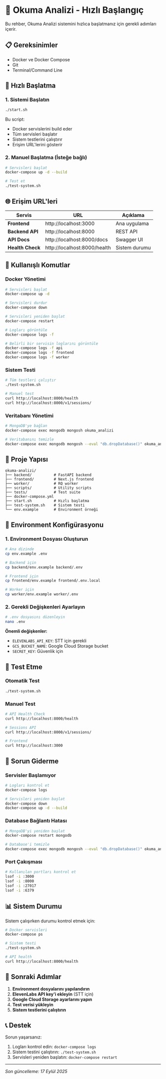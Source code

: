 # 🚀 Okuma Analizi - Hızlı Başlangıç

Bu rehber, Okuma Analizi sistemini hızlıca başlatmanız için gerekli adımları içerir.

## 📋 Gereksinimler

- Docker ve Docker Compose
- Git
- Terminal/Command Line

## 🚀 Hızlı Başlatma

### 1. Sistemi Başlatın
```bash
./start.sh
```

Bu script:
- Docker servislerini build eder
- Tüm servisleri başlatır
- Sistem testlerini çalıştırır
- Erişim URL'lerini gösterir

### 2. Manuel Başlatma (İsteğe bağlı)
```bash
# Servisleri başlat
docker-compose up -d --build

# Test et
./test-system.sh
```

## 🌐 Erişim URL'leri

| Servis | URL | Açıklama |
|--------|-----|----------|
| **Frontend** | http://localhost:3000 | Ana uygulama |
| **Backend API** | http://localhost:8000 | REST API |
| **API Docs** | http://localhost:8000/docs | Swagger UI |
| **Health Check** | http://localhost:8000/health | Sistem durumu |

## 🔧 Kullanışlı Komutlar

### Docker Yönetimi
```bash
# Servisleri başlat
docker-compose up -d

# Servisleri durdur
docker-compose down

# Servisleri yeniden başlat
docker-compose restart

# Logları görüntüle
docker-compose logs -f

# Belirli bir servisin loglarını görüntüle
docker-compose logs -f api
docker-compose logs -f frontend
docker-compose logs -f worker
```

### Sistem Testi
```bash
# Tüm testleri çalıştır
./test-system.sh

# Manuel test
curl http://localhost:8000/health
curl http://localhost:8000/v1/sessions/
```

### Veritabanı Yönetimi
```bash
# MongoDB'ye bağlan
docker-compose exec mongodb mongosh okuma_analizi

# Veritabanını temizle
docker-compose exec mongodb mongosh --eval "db.dropDatabase()" okuma_analizi
```

## 📁 Proje Yapısı

```
okuma-analizi/
├── backend/          # FastAPI backend
├── frontend/         # Next.js frontend
├── worker/           # RQ worker
├── scripts/          # Utility scripts
├── tests/            # Test suite
├── docker-compose.yml
├── start.sh          # Hızlı başlatma
├── test-system.sh    # Sistem testi
└── env.example       # Environment örneği
```

## 🔑 Environment Konfigürasyonu

### 1. Environment Dosyası Oluşturun
```bash
# Ana dizinde
cp env.example .env

# Backend için
cp backend/env.example backend/.env

# Frontend için
cp frontend/env.example frontend/.env.local

# Worker için
cp worker/env.example worker/.env
```

### 2. Gerekli Değişkenleri Ayarlayın
```bash
# .env dosyasını düzenleyin
nano .env
```

**Önemli değişkenler:**
- `ELEVENLABS_API_KEY`: STT için gerekli
- `GCS_BUCKET_NAME`: Google Cloud Storage bucket
- `SECRET_KEY`: Güvenlik için

## 🧪 Test Etme

### Otomatik Test
```bash
./test-system.sh
```

### Manuel Test
```bash
# API Health Check
curl http://localhost:8000/health

# Sessions API
curl http://localhost:8000/v1/sessions/

# Frontend
curl http://localhost:3000
```

## 🐛 Sorun Giderme

### Servisler Başlamıyor
```bash
# Logları kontrol et
docker-compose logs

# Servisleri yeniden başlat
docker-compose down
docker-compose up -d --build
```

### Database Bağlantı Hatası
```bash
# MongoDB'yi yeniden başlat
docker-compose restart mongodb

# Database'i temizle
docker-compose exec mongodb mongosh --eval "db.dropDatabase()" okuma_analizi
```

### Port Çakışması
```bash
# Kullanılan portları kontrol et
lsof -i :3000
lsof -i :8000
lsof -i :27017
lsof -i :6379
```

## 📊 Sistem Durumu

Sistem çalışırken durumu kontrol etmek için:

```bash
# Docker servisleri
docker-compose ps

# Sistem testi
./test-system.sh

# API health
curl http://localhost:8000/health
```

## 🎯 Sonraki Adımlar

1. **Environment dosyalarını yapılandırın**
2. **ElevenLabs API key'i ekleyin** (STT için)
3. **Google Cloud Storage ayarlarını yapın**
4. **Test verisi yükleyin**
5. **Sistem testlerini çalıştırın**

## 📞 Destek

Sorun yaşarsanız:
1. Logları kontrol edin: `docker-compose logs`
2. Sistem testini çalıştırın: `./test-system.sh`
3. Servisleri yeniden başlatın: `docker-compose restart`

---
*Son güncelleme: 17 Eylül 2025*

